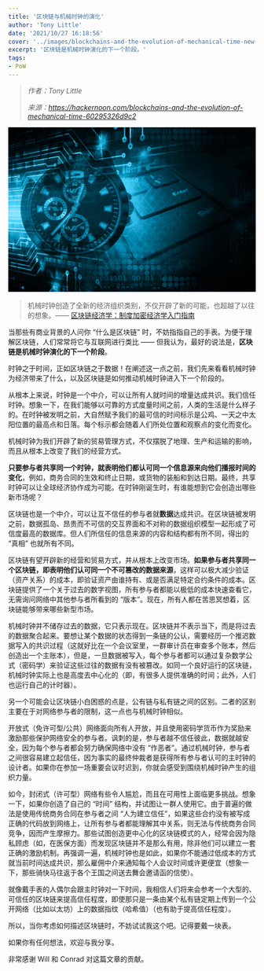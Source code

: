 ```yaml
---
title: '区块链与机械时钟的演化'
author: 'Tony Little'
date: '2021/10/27 16:18:56'
cover: '../images/blockchains-and-the-evolution-of-mechanical-time-new-editon/for-title.png'
excerpt: '区块链是机械时钟演化的下一个阶段。'
tags:
- PoW
---
```



> *作者：Tony Little*
> 
> *来源：<https://hackernoon.com/blockchains-and-the-evolution-of-mechanical-time-60295326d9c2>*

![](../images/blockchains-and-the-evolution-of-mechanical-time-new-editon/for-title.png)

> 机械时钟创造了全新的经济组织类别，不仅开辟了新的可能，也超越了以往的想象。—— [区块链经济学：制度加密经济学入门指南](https://medium.com/@cryptoeconomics/the-blockchain-economy-a-beginners-guide-to-institutional-cryptoeconomics-64bf2f2beec4)

当那些有商业背景的人问你 “什么是区块链” 时，不妨指指自己的手表。为便于理解区块链，人们常常将它与互联网进行类比 —— 但我认为，最好的说法是，**区块链是机械时钟演化的下一个阶段**。

时钟之于时间，正如区块链之于数据！在阐述这一点之前，我们先来看看机械时钟为经济带来了什么，以及区块链是如何推动机械时钟进入下一个阶段的。

从根本上来说，时钟是一个中介，可以让所有人就时间的增量达成共识。我们信任时钟。想象一下，在我们能够以可靠的方式度量时间之前，人类的生活是什么样子的。在时钟被发明之前，大自然赋予我们的最可信的时间标示是公鸡、一天之中太阳位置的最高点和日落。每个标示都会随着人们所处位置和观察点的变化而变化。

机械时钟为我们开辟了新的贸易管理方式，不仅摆脱了地理、生产和运输的影响，而且从根本上改变了我们的经营方式。

**只要参与者共享同一个时钟，就表明他们都认可同一个信息源来向他们播报时间的变化**，例如，商务合同的生效和终止日期，或货物的装船和到达日期。最终，共享时钟可以让全球经济协作成为可能。在时钟刚诞生时，有谁能想到它会创造出哪些新市场呢？

区块链也是一个中介，可以让互不信任的参与者就**数据**达成共识。在区块链被发明之前，数据孤岛、昂贵而不可信的交互界面和不对称的数据组织模型一起形成了可信度最高的数据库。但人们所信任的信息来源的内容和结构都有所不同，得出的 “真相” 也就所有不同。

区块链有望开辟新的经营和贸易方式，并从根本上改变市场。**如果参与者共享同一个区块链，即表明他们认可同一个不可篡改的数据来源**，这样可以极大减少验证（资产关系）的成本，即验证资产由谁持有、或是否满足特定合约条件的成本。区块链提供了一个关于过去的数字视图，所有参与者都能以极低的成本快速查看它，无需询问网络中其他参与者所看到的 “版本”。现在，所有人都在苦思冥想着，区块链能够带来哪些新型市场。

机械时钟并不储存过去的数据，它只表示现在。区块链并不表示当下，而是将过去的数据聚合起来。要想让某个数据的状态得到一条链的公认，需要经历一个推迟数据写入的共识过程（这就好比在一个会议室里，一群审计员在审查多个账本，然后创造出一个主账本），但是，一旦数据被写入，每个参与者都可以通过复杂数学公式（密码学）来验证这些过往的数据有没有被篡改。如同一个良好运行的区块链，机械时钟实际上也是高度去中心化的（即，有很多人提供准确的时间；此外，人们也运行自己的计时器）。

另一个可能会让区块链小白困惑的点是，公有链与私有链之间的区别。二者的区别主要在于对网络参与者的限制，这一点也与机械时钟相似。

开放式（免许可型/公共）网络面向所有人开放，并且使用密码学货币作为奖励来激励那些保护网络安全的参与者。讽刺的是，参与者越不信任彼此，数据就越安全，因为每个参与者都会努力确保网络中没有 “作恶者”。通过机械时钟，参与者之间很容易建立起信任，因为事实的最终仲裁者是获得所有参与者认可的主时钟的设计者。如果你在参加一场重要会议时迟到，你就会感受到围绕机械时钟产生的组织力量。

如今，封闭式（许可型）网络有些令人尴尬，而且在可用性上面临更多挑战。想象一下，如果你创造了自己的 “时间” 结构，并试图让一群人使用它。由于普遍的做法是使用传统商务合同在参与者之间 “人为建立信任”，如果这些合约没有被写成正确的代码放到网络上，让所有参与者都能理解其中关系，则无法与传统商务合同竞争，因而产生摩擦力。那些试图创造更中心化的区块链模式的人，经常会因为隐私顾虑（如，在医保方面）而发现区块链并不是那么有用，除非他们可以建立一套正确的激励机制。再强调一遍，机械时钟也是如此，如果你不能通过低成本的方式就当前时间达成共识，那么雇佣中介来通知每个人会议时间或许更便宜（想象一下，那些骑快马往返于各个王国之间送去舞会邀请函的信使）。

就像戴手表的人偶尔会跟主时钟对一下时间，我相信人们将来会参考一个大型的、可信任的区块链来提高信任程度，即使那只是一条由某个私有链定期上传到一个公开网络（比如以太坊）上的数据指纹（哈希值）（也有助于提高信任程度）。

所以，当你考虑如何描述区块链时，不妨试试我这个吧。记得要戴一块表。

如果你有任何想法，欢迎与我分享。

非常感谢 Will 和 Conrad 对这篇文章的贡献。
